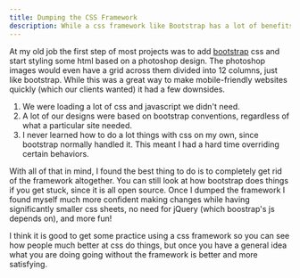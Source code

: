 ```yaml
---
title: Dumping the CSS Framework
description: While a css framework like Bootstrap has a lot of benefits for getting started, in the long run you are better off just getting the css you actually use.
---
```


At my old job the first step of most projects was to add [bootstrap](http://getbootstrap.com) css and start styling some html based on a photoshop design. The photoshop images would even have a grid across them divided into 12 columns, just like bootstrap. While this was a great way to make mobile-friendly websites quickly (which our clients wanted) it had a few downsides.

1. We were loading a lot of css and javascript we didn't need.
2. A lot of our designs were based on bootstrap conventions, regardless of what a particular site needed.
3. I never learned how to do a lot things with css on my own, since bootstrap normally handled it. This meant I had a hard time overriding certain behaviors.

With all of that in mind, I found the best thing to do is to completely get rid of the framework altogether. You can still look at how bootstrap does things if you get stuck, since it is all open source. Once I dumped the framework I found myself much more confident making changes while having significantly smaller css sheets, no need for jQuery (which boostrap's js depends on), and more fun!

I think it is good to get some practice using a css framework so you can see how people much better at css do things, but once you have a general idea what you are doing going without the framework is better and more satisfying.
